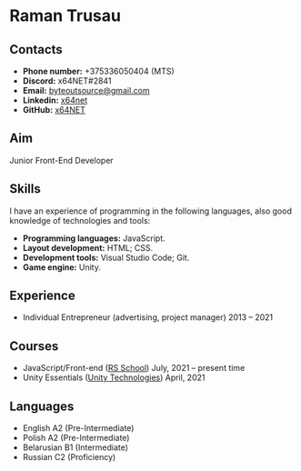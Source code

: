 #  Raman Trusau #

## Contacts ##
- **Phone number:**  +375336050404 (MTS)
- **Discord:**       x64NET#2841
- **Email:**         byteoutsource@gmail.com
- **Linkedin:**      [x64net](https://www.linkedin.com/in/x64net/ "linkedin")
- **GitHub:**        [x64NET](https://github.com/x64NET "github")

## Aim ##
Junior Front-End Developer

## Skills ##
I have an experience of programming in the following languages, also good knowledge of technologies and tools:
+ **Programming languages:** JavaScript.
+ **Layout development:** HTML; CSS.
+ **Development tools:** Visual Studio Code; Git.
+ **Game engine:** Unity.

## Experience ##
+ Individual Entrepreneur (advertising, project manager) 2013 – 2021

## Courses ##
+ JavaScript/Front-end ([RS School](https://rs.school/js-stage0/ "Rolling Scopes School")) July, 2021 – present time
+ Unity Essentials ([Unity Technologies](https://learn.unity.com/pathway/unity-essentials "Unity Learn")) April, 2021

## Languages ##
+ English      A2 (Pre-Intermediate)
+ Polish       A2 (Pre-Intermediate)
+ Belarusian   B1 (Intermediate)
+ Russian      C2 (Proficiency)